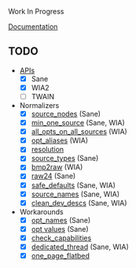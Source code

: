 Work In Progress

[Documentation](https://doc.openpaper.work/libinsane/latest/)

## TODO

* [APIs](https://doc.openpaper.work/libinsane/latest/libinsane/scan_apis.html)
  - [X] Sane
  - [X] WIA2
  - [ ] TWAIN
* Normalizers
  - [X] [source_nodes](https://doc.openpaper.work/libinsane/latest/libinsane/normalizers_8h.html#a00631383dd47b29767cd0bc4cb2486f4) (Sane)
  - [X] [min_one_source](https://doc.openpaper.work/libinsane/latest/libinsane/normalizers_8h.html#aeaab4354a3d7cac9d671772638c39645) (Sane, WIA)
  - [X] [all_opts_on_all_sources](https://doc.openpaper.work/libinsane/latest/libinsane/normalizers_8h.html#af74c3b5b0f598b4da581b9005bddf888) (WIA)
  - [X] [opt_aliases](https://doc.openpaper.work/libinsane/latest/libinsane/normalizers_8h.html) (WIA)
  - [X] [resolution](https://doc.openpaper.work/libinsane/latest/libinsane/normalizers_8h.html#a2d8204e4f237beec9eaeed1e81f86aab)
  - [X] [source_types](https://doc.openpaper.work/libinsane/latest/libinsane/normalizers_8h.html#a1a053e0afa1e078d4b4f7259d6ede3fb) (Sane)
  - [X] [bmp2raw](https://doc.openpaper.work/libinsane/latest/libinsane/normalizers_8h.html#a22994c0572bb0851582d7725ecb5706e) (WIA)
  - [X] [raw24](https://doc.openpaper.work/libinsane/latest/libinsane/normalizers_8h.html#ade0dd5eaafad0116abe8dec7110a09d4) (Sane)
  - [X] [safe_defaults](https://doc.openpaper.work/libinsane/latest/libinsane/normalizers_8h.html#a67a372c4f853395a4666d6a08582b98a) (Sane, WIA)
  - [X] [source_names](https://doc.openpaper.work/libinsane/latest/libinsane/normalizers_8h.html#a84a13e5fb92110ea221550e1f8962920) (Sane, WIA)
  - [X] [clean_dev_descs](https://doc.openpaper.work/libinsane/latest/libinsane/workarounds_8h.html) (Sane, WIA)
* Workarounds
  - [X] [opt_names](https://doc.openpaper.work/libinsane/latest/libinsane/workarounds_8h.html#a2b87714fe5739e8e479aa955a5b0bb93) (Sane)
  - [X] [opt values](https://doc.openpaper.work/libinsane/latest/libinsane/workarounds_8h.html#a5f3347627b2e65cc425d070701e78659) (Sane)
  - [X] [check_capabilities](https://doc.openpaper.work/libinsane/latest/libinsane/workarounds_8h.html#aaec395e8d54241792ef51789934d0c6a)
  - [X] [dedicated_thread](https://doc.openpaper.work/libinsane/latest/libinsane/workarounds_8h.html#ad8371ab4f697733b492b51474bf9da8d) (Sane, WIA)
  - [X] [one_page_flatbed](https://doc.openpaper.work/libinsane/latest/libinsane/workarounds_8h.html)
